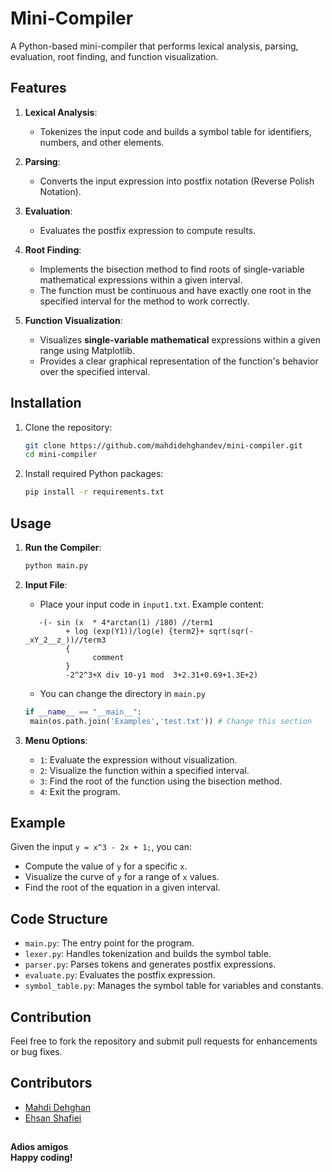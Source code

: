 
# Mini-Compiler

A Python-based mini-compiler that performs lexical analysis, parsing, evaluation, root finding, and function visualization.

## Features

1. **Lexical Analysis**:
   - Tokenizes the input code and builds a symbol table for identifiers, numbers, and other elements.

2. **Parsing**:
   - Converts the input expression into postfix notation (Reverse Polish Notation).

3. **Evaluation**:
   - Evaluates the postfix expression to compute results.


4. **Root Finding**:
   - Implements the bisection method to find roots of single-variable mathematical expressions within a given interval.
   - The function must be continuous and have exactly one root in the specified interval for the method to work correctly.


5. **Function Visualization**:
   - Visualizes <b>single-variable mathematical</b> expressions within a given range using Matplotlib.
   - Provides a clear graphical representation of the function's behavior over the specified interval.



## Installation

1. Clone the repository:

   ```bash
   git clone https://github.com/mahdidehghandev/mini-compiler.git
   cd mini-compiler
   ```

2. Install required Python packages:

   ```bash
   pip install -r requirements.txt
   ```

## Usage

1. **Run the Compiler**:

   ```bash
   python main.py
   ```

2. **Input File**:
   - Place your input code in `input1.txt`. Example content:
   ```
      -(- sin (x  * 4*arctan(1) /180) //term1
            + log (exp(Y1))/log(e) {term2}+ sqrt(sqr(-_xY_2__z_))//term3
            {
                  comment
            }
            -2^2^3+X div 10-y1 mod  3+2.31+0.69+1.3E+2)
   ```
   - You can change the directory in   `main.py`
   ```python
   if __name__ == "__main__":
    main(os.path.join('Examples','test.txt')) # Change this section

   ```
3. **Menu Options**:
   - `1`: Evaluate the expression without visualization.
   - `2`: Visualize the function within a specified interval.
   - `3`: Find the root of the function using the bisection method.
   - `4`: Exit the program.

## Example

Given the input `y = x^3 - 2x + 1;`, you can:

- Compute the value of `y` for a specific `x`.
- Visualize the curve of `y` for a range of `x` values.
- Find the root of the equation in a given interval.

## Code Structure

- `main.py`: The entry point for the program.
- `lexer.py`: Handles tokenization and builds the symbol table.
- `parser.py`: Parses tokens and generates postfix expressions.
- `evaluate.py`: Evaluates the postfix expression.
- `symbol_table.py`: Manages the symbol table for variables and constants.

## Contribution

Feel free to fork the repository and submit pull requests for enhancements or bug fixes.


## Contributors

- [Mahdi Dehghan](https://github.com/mahdidehghandev) 
- [Ehsan Shafiei](https://github.com/Ehsanshafi3i)
##
<b>Adios amigos<br>
Happy coding!</b>

